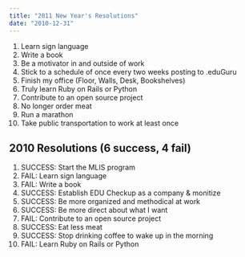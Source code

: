 ```yaml
---
title: "2011 New Year's Resolutions"
date: "2010-12-31"
---
```


1. Learn sign language
2. Write a book
3. Be a motivator in and outside of work
4. Stick to a schedule of once every two weeks posting to .eduGuru
5. Finish my office (Floor, Walls, Desk, Bookshelves)
6. Truly learn Ruby on Rails or Python
7. Contribute to an open source project
8. No longer order meat
9. Run a marathon
10. Take public transportation to work at least once

## 2010 Resolutions (6 success, 4 fail)

1. SUCCESS: Start the MLIS program
2. FAIL: Learn sign language
3. FAIL: Write a book
4. SUCCESS: Establish EDU Checkup as a company & monitize
5. SUCCESS: Be more organized and methodical at work
6. SUCCESS: Be more direct about what I want
7. FAIL: Contribute to an open source project
8. SUCCESS: Eat less meat
9. SUCCESS: Stop drinking coffee to wake up in the morning
10. FAIL: Learn Ruby on Rails or Python
